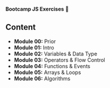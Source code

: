 **Bootcamp JS Exercises** 🍋

## Content

- **Module 00:** Prior
- **Module 01:** Intro
- **Module 02:** Variables & Data Type
- **Module 03:** Operators & Flow Control
- **Module 04:** Functions & Events
- **Module 05:** Arrays & Loops
- **Module 06:** Algorithms

